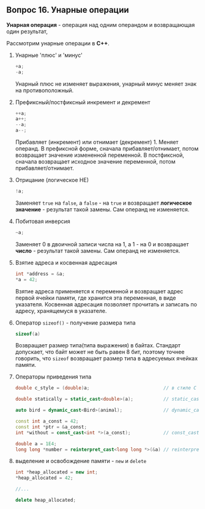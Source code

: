 ## Вопрос 16. Унарные операции

**Унарная операция** - операция над одним операндом и возвращающая один результат,

Рассмотрим унарные операции в **С++**.

1) Унарные 'плюс' и 'минус'

    ```cpp
    +a;
    -a;
    ```

    Унарный плюс не изменяет выражения, унарный минус меняет знак на противоположный.
2) Префиксный/постфиксный инкремент и декремент

    ```cpp
    ++a;
    a++;
    --a;
    a--;
    ```

    Прибавляет (инкремент) или отнимает (декремент) $1$. Меняет операнд. В префиксной форме, сначала прибавляет/отнимает, потом возвращает значение измененной переменной. В постфиксной, сначала возвращает исходное значение переменной, потом прибавляет/отнимает. 

3) Отрицание (логическое НЕ)

    ```cpp
    !a;
    ```

    Заменяет `true` на `false`, а `false` - на `true` и возвращает **логическое значение** - результат такой замены. Сам операнд не изменяется.

4) Побитовая инверсия

    ```cpp
    ~a;
    ```

    Заменяет $0$ в двоичной записи числа на $1$, а $1$ - на $0$ и возвращает **число** - результат такой замены. Сам операнд не изменяется.

5) Взятие адреса и косвенная адресация

    ```cpp
    int *address = &a;
    *a = 42;
    ```
    Взятие адреса применяется к переменной и возвращает адрес первой ячейки памяти, где хранится эта переменная, в виде указателя.
    Косвенная адресация позволяет прочитать и записать по адресу, хранящемуся в указателе.

6) Оператор `sizeof()` - получение размера типа

    ```cpp
    sizeof(a)
    ```

    Возвращает размер типа(типа выражения) в байтах. Стандарт допускает, что байт может не быть равен 8 бит, поэтому точнее говорить, что `sizeof` возвращает размер типа в адресуемых ячейках памяти.

7) Операторы приведения типа

    ```cpp
    double c_style = (double)a;                           // в стиле С
    
    double statically = static_cast<double>(a);           // static_cast
    
    auto bird = dynamic_cast<Bird>(animal);               // dynamic_cast - в иерархии наследования
    
    const int a_const = 42;
    const int *ptr = &a_const;
    int *without = const_cast<int *>(a_const);            // const_cast - смена квалификаторов const и volatile

    double a = 1E4;
    long long *number = reinterpret_cast<long long *>(&a) // reinterpret_cast - между несвязанными типами
    ```

8) выделение и освобождение памяти - `new` и `delete`

    ```cpp
    int *heap_allocated = new int;
    *heap_allocated = 42;

    //...

    delete heap_allocated;
    ```
